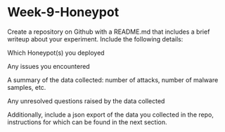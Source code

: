 # Week-9-Honeypot

Create a repository on Github with a README.md that includes a brief writeup about your experiment. Include the following details:

Which Honeypot(s) you deployed

Any issues you encountered

A summary of the data collected: number of attacks, number of malware samples, etc.

Any unresolved questions raised by the data collected

Additionally, include a json export of the data you collected in the repo, instructions for which can be found in the next section.

